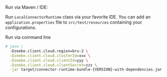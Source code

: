 Run via Maven / IDE:

Run `LocalConnectorRuntime` class via your favorite IDE.
You can add an `application.properties` file to `src/test/resources` containing your configurations.

Run via command line

```bash
# java \
  -Dzeebe.client.cloud.region=bru-2 \
  -Dzeebe.client.cloud.clusterId=xxx \
  -Dzeebe.client.cloud.clientId=yyy \
  -Dzeebe.client.cloud.clientSecret=zzz \
  -jar target/connector-runtime-bundle-{VERSION}-with-dependencies.jar
```
